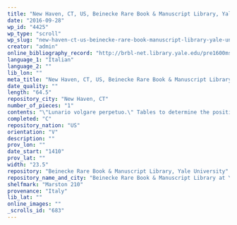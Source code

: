 ```yaml
---
title: "New Haven, CT, US, Beinecke Rare Book & Manuscript Library, Yale University, Marston 210"
date: "2016-09-28"
wp_id: "4425"
wp_type: "scroll"
wp_slug: "new-haven-ct-us-beinecke-rare-book-manuscript-library-yale-university-marston-210"
creator: "admin"
online_bibliography_record: "http://brbl-net.library.yale.edu/pre1600ms/docs/pre1600.mars210.htm"
language_1: "Italian"
language_2: ""
lib_lon: ""
meta_title: "New Haven, CT, US, Beinecke Rare Book & Manuscript Library, Yale University, Marston 210"
date_quality: ""
length: "64.5"
repository_city: "New Haven, CT"
number_of_pieces: "1"
contents: "\"Lunario volgare perpetuo.\" Tables to determine the position of the moon 24 hours a day with corresponding zodiac signs and four cardinal directions. Also included are 12 passages describing good or bad actions to take when the moon is in certain positions. One passage on the dangerous days of each month and about the four dangerous mondays of April, August, September and December during which one should not eat goose."
completed: "C"
repository_nation: "US"
orientation: "V"
description: ""
prov_lon: ""
date_start: "1410"
prov_lat: ""
width: "23.5"
repository: "Beinecke Rare Book & Manuscript Library, Yale University"
repository_name_and_city: "Beinecke Rare Book & Manuscript Library at Yale University, New Haven CT US"
shelfmark: "Marston 210"
provenance: "Italy"
lib_lat: ""
online_images: ""
_scrolls_id: "683"
---
```



